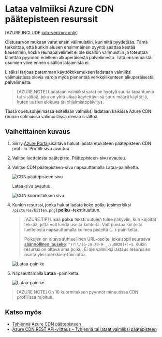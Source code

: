 <properties
    pageTitle="Lataa valmiiksi varat Azure CDN päätepisteen | Microsoft Azure"
    description="Opi lataamaan CDN päätepisteen välimuistissa sisällön valmiiksi."
    services="cdn"
    documentationCenter=""
    authors="camsoper"
    manager="erikre"
    editor=""/>

<tags
    ms.service="cdn"
    ms.workload="tbd"
    ms.tgt_pltfrm="na"
    ms.devlang="na"
    ms.topic="article"
    ms.date="07/28/2016"
    ms.author="casoper"/>

# <a name="pre-load-assets-on-an-azure-cdn-endpoint"></a>Lataa valmiiksi Azure CDN päätepisteen resurssit

[AZURE.INCLUDE [cdn-verizon-only](../../includes/cdn-verizon-only.md)]

Oletusarvon mukaan varat ensin välimuistiin, kun niitä pyydetään. Tämä tarkoittaa, että kunkin alueen ensimmäinen pyyntö saattaa kestää kauemmin, koska reunapalvelimet ei ole sisällön välimuistiin ja toteuttaa lähettää pyynnön edelleen alkuperäisestä palvelimesta. Tätä ensimmäistä osumien viive ennen sisällön lataamista ei.

Lisäksi tarjoaa paremman käyttökokemuksen ladataan valmiiksi välimuistissa olevia varoja myös pienentää verkkoliikenteen alkuperäisestä palvelimesta.

> [AZURE.NOTE] Ladataan valmiiksi varat on hyötyä suuria tapahtumia tai sisältöä, joka on yhtä aikaa käytettävissä suuri määrä käyttäjiä, kuten uusien elokuva tai ohjelmistopäivitys.

Tässä opetusohjelmassa esitellään valmiiksi ladataan kaikissa Azure CDN reunan solmuissa välimuistissa olevaa sisältöä.

## <a name="walkthrough"></a>Vaiheittainen kuvaus

1. Siirry [Azure Portal](https://portal.azure.com)sisältävä haluat ladata etukäteen päätepisteen CDN profiilin.  Profiili-sivu avautuu.

2. Valitse luettelosta päätepiste.  Päätepisteen-sivu avautuu.

3. Valitse CDN päätepisteen-sivu napsauttamalla Lataa-painiketta.

    ![CDN päätepisteen sivu](./media/cdn-preload-endpoint/cdn-endpoint-blade.png)

    Lataa-sivu avautuu.

    ![CDN kuormituksen sivu](./media/cdn-preload-endpoint/cdn-load-blade.png)

4. Kunkin resurssi, jonka haluat ladata koko polku (esimerkiksi `/pictures/kitten.png`) **polku** -tekstiruutuun.

    > [AZURE.TIP] Lisää **polku** tekstiruutujen tulee näkyviin, kun kirjoitat tekstiä, jotta voit luoda useita kohteita.  Voit poistaa kohteita luettelosta napsauttamalla kolmea pistettä (…)-painiketta.
    >
    > Polkujen on oltava suhteellinen URL-osoite, joka sopii seuraava [säännöllinen lauseke](https://msdn.microsoft.com/library/az24scfc.aspx): `^(?:\/[a-zA-Z0-9-_.\u0020]+)+$`.  Kukin resurssi on oltava oma polku.  Ei ole valmiiksi lastaus resurssien osalta yleismerkkien-toimintoa.

    ![Lataa-painike](./media/cdn-preload-endpoint/cdn-load-paths.png)

5. Napsauttamalla **Lataa** -painiketta.

    ![Lataa-painike](./media/cdn-preload-endpoint/cdn-load-button.png)

> [AZURE.NOTE] On 10 kuormituksen pyynnöt minuutissa CDN profiilissa rajoitus.

## <a name="see-also"></a>Katso myös
- [Tyhjennä Azure CDN päätepisteen](cdn-purge-endpoint.md)
- [Azure CDN REST API-viittaus - Tyhjennä tai lataat valmiiksi päätepisteen](https://msdn.microsoft.com/library/mt634451.aspx)
